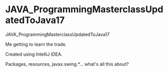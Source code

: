 # JAVA_ProgrammingMasterclassUpdatedToJava17
JAVA_ProgrammingMasterclassUpdatedToJava17

Me getting to learn the trade. 

Created using IntelliJ IDEA.

Packages, resources, javax.swing.*... what's all this about?


